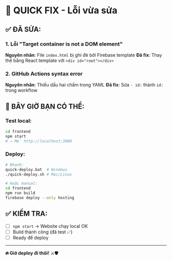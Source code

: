 # 🔧 QUICK FIX - Lỗi vừa sửa

## ✅ ĐÃ SỬA:

### 1. **Lỗi "Target container is not a DOM element"**
**Nguyên nhân**: File `index.html` bị ghi đè bởi Firebase template
**Đã fix**: Thay thế bằng React template với `<div id="root"></div>`

### 2. **GitHub Actions syntax error**  
**Nguyên nhân**: Thiếu dấu hai chấm trong YAML
**Đã fix**: Sửa `- id:` thành `id:` trong workflow

## 🚀 BÂY GIỜ BẠN CÓ THỂ:

### Test local:
```bash
cd frontend
npm start
# → Mở http://localhost:3000
```

### Deploy:
```bash
# Nhanh:
quick-deploy.bat  # Windows
./quick-deploy.sh # Mac/Linux

# Hoặc manual:
cd frontend
npm run build
firebase deploy --only hosting
```

## ✅ KIỂM TRA:
- [ ] `npm start` → Website chạy local OK
- [ ] Build thành công (đã test ✅)  
- [ ] Ready để deploy

---

**🔥 Giờ deploy đi thôi!** ⚔️🛡️